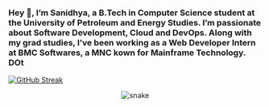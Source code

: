 ### Hey 👋, I’m Sanidhya, a B.Tech in Computer Science student at the University of Petroleum and Energy Studies. I’m passionate about Software Development, Cloud and DevOps. Along with my grad studies, I’ve been working as a Web Developer Intern at BMC Softwares, a MNC kown for Mainframe Technology. DOt

[![GitHub Streak](https://streak-stats.demolab.com?user=sanidhya-soni&theme=highcontrast&hide_border=true&date_format=M%20j%5B%2C%20Y%5D&card_width=500)](https://git.io/streak-stats)

<p align="center">
  <img src="https://github.com/sanidhya-soni/sanidhya-soni/raw/output/github-contribution-grid-snake.svg" alt="snake"></center>
</p>
